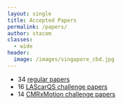 ```yaml
---
layout: single
title: Accepted Papers
permalink: /papers/
author: stacom
classes:
  - wide
header:
  image: /images/singapore_cbd.jpg
---
```


* 34 [regular papers](/stacom2022/papers/regulars)
* 16 [LAScarQS challenge papers](/stacom2022/papers/lascarqs)
* 14 [CMRxMotion challenge papers](/stacom2022/papers/cmrxmotion)
